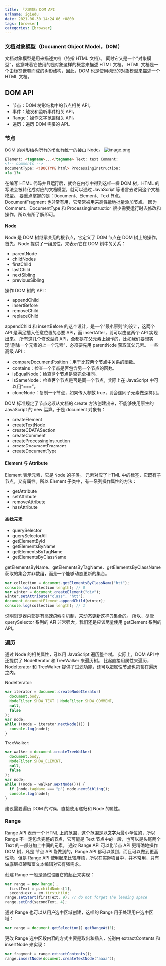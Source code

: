 ```yaml
---
title: 「大前端」DOM API
urlname: igiedu
date: 2021-06-30 14:24:06 +0800
tags: [browser]
categories: [browser]
---
```


### 文档对象模型（Document Object Model，DOM）

文档对象模型是用来描述文档（特指 HTML 文档）。
同时它又是一个“对象模型”，这意味着它使用的是对象这样的概念来描述 HTML 文档。
HTML 文档是一个由标签嵌套而成的树形结构，因此，DOM 也是使用树形的对象模型来描述一个 HTML 文档。

## DOM API

- 节点：DOM 树形结构中的节点相关 API。
- 事件：触发和监听事件相关 API。
- Range：操作文字范围相关 API。
- 遍历：遍历 DOM 需要的 API。

### 节点

DOM 的树形结构所有的节点有统一的接口 Node。
![image.png](https://cdn.nlark.com/yuque/0/2021/png/250093/1625034748183-76575f66-e3c5-4784-8665-56fd243e4519.png#align=left&display=inline&height=634&margin=%5Bobject%20Object%5D&name=image.png&originHeight=634&originWidth=955&size=260574&status=done&style=none&width=955)

```html
Element: <tagname>...</tagname> Text: text Comment:
<!-- comments -->
DocumentType: <!DOCTYPE html> ProcessingInstruction:
<?a 1?>
```

在编写 HTML 代码并且运行后，就会在内存中得到这样一棵 DOM 树，HTML 的写法会被转化成对应的文档模型，就可以通过 JavaScript 等语言去访问这个文档模型。
要重点掌握的是：Document、Element、Text 节点。
DocumentFragment 也非常有用，它常常被用来高性能地批量添加节点。
因为 Comment、DocumentType 和 ProcessingInstruction 很少需要运行时去修改和操作，所以有所了解即可。

#### Node

Node 是 DOM 树继承关系的根节点，它定义了 DOM 节点在 DOM 树上的操作，首先，Node 提供了一组属性，来表示它在 DOM 树中的关系：

- parentNode
- childNodes
- firstChild
- lastChild
- nextSibling
- previousSibling

操作 DOM 树的 API：

- appendChild
- insertBefore
- removeChild
- replaceChild

appendChild 和 insertBefore 的这个设计，是一个“最小原则”的设计，这两个 API 是满足插入任意位置的必要 API，而 insertAfter，则可以由这两个 API 实现出来。
所有这几个修改型的 API，全都是在父元素上操作的，比如我们要想实现“删除一个元素的上一个元素”，必须要先用 parentNode 获取其父元素。
一些高级 API：

- compareDocumentPosition：用于比较两个节点中关系的函数。
- contains：检查一个节点是否包含另一个节点的函数。
- isEqualNode：检查两个节点是否完全相同。
- isSameNode：检查两个节点是否是同一个节点，实际上在 JavaScript 中可以用“===”。
- cloneNode：复制一个节点，如果传入参数 true，则会连同子元素做深拷贝。

DOM 标准规定了节点必须从文档的 create 方法创建出来，不能够使用原生的 JavaScript 的 new 运算。于是 document 对象有：

- createElement
- createTextNode
- createCDATASection
- createComment
- createProcessingInstruction
- createDocumentFragment
- createDocumentType

#### Element 与 Attribute

Element 表示元素，它是 Node 的子类。
元素对应了 HTML 中的标签，它既有子节点，又有属性。所以 Element 子类中，有一系列操作属性的方法：

- getAttribute
- setAttribute
- removeAttribute
- hasAttribute

#### 查找元素

- querySelector
- querySelectorAll
- getElementById
- getElementsByName
- getElementsByTagName
- getElementsByClassName

getElementsByName、getElementsByTagName、getElementsByClassName 获取的集合并非数组，而是一个能够动态更新的集合。

```javascript
var collection = document.getElementsByClassName("htt");
console.log(collection.length); // 0
var winter = document.createElement("div");
winter.setAttribute("class", "htt");
document.documentElement.appendChild(winter);
console.log(collection.length); // 1
```

说明浏览器内部是有高速的索引机制，来动态更新这样的集合的。
所以，尽管 querySelector 系列的 API 非常强大，我们还是应该尽量使用 getElement 系列的 API。

### 遍历

通过 Node 的相关属性，可以用 JavaScript 遍历整个树。
实际上，DOM API 中还提供了 NodeIterator 和 TreeWalker 来遍历树。
比起直接用属性来遍历，NodeIterator 和 TreeWalker 提供了过滤功能，还可以把属性节点也包含在遍历之内。

NodeIterator:

```javascript
var iterator = document.createNodeIterator(
  document.body,
  NodeFilter.SHOW_TEXT | NodeFilter.SHOW_COMMENT,
  null,
  false
);
var node;
while ((node = iterator.nextNode())) {
  console.log(node);
}
```

TreeWalker:

```javascript
var walker = document.createTreeWalker(
  document.body,
  NodeFilter.SHOW_ELEMENT,
  null,
  false
);
var node;
while ((node = walker.nextNode())) {
  if (node.tagName === "p") node.nextSibling();
  console.log(node);
}
```

建议需要遍历 DOM 的时候，直接使用递归和 Node 的属性。

### Range

Range API 表示一个 HTML 上的范围，这个范围是以**文字**为最小单位的，所以 Range 不一定包含完整的节点，它可能是 Text 节点中的一段，也可以是头尾两个 Text 的一部分加上中间的元素。
通过 Range API 可以比节点 API 更精确地操作 DOM 树，凡是 节点 API 能做到的，Range API 都可以做到，而且可以做到更高性能，但是 Range API 使用起来比较麻烦，所以在实际项目中，并不常用，只有做底层框架和富文本编辑对它有强需求。

创建 Range 一般是通过设置它的起止来实现：

```javascript
var range = new Range(),
  firstText = p.childNodes[1],
  secondText = em.firstChild;
range.setStart(firstText, 9); // do not forget the leading space
range.setEnd(secondText, 4);
```

通过 Range 也可以从用户选中区域创建，这样的 Range 用于处理用户选中区域：

```javascript
var range = document.getSelection().getRangeAt(0);
```

更改 Range 选中区段内容的方式主要是取出和插入，分别由 extractContents 和 insertNode 来实现：

```javascript
var fragment = range.extractContents();
range.insertNode(document.createTextNode("aaaa"));
```
